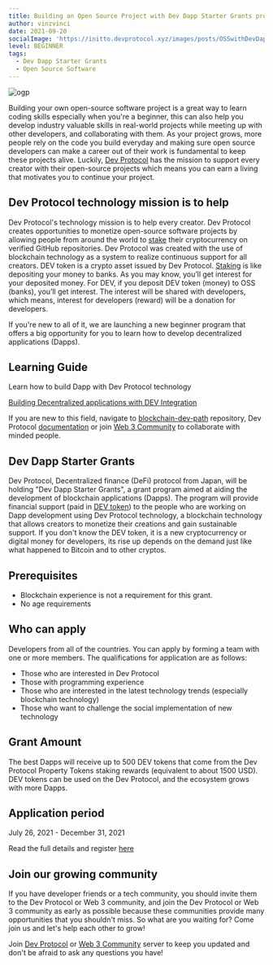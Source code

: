 ```yaml
---
title: Building an Open Source Project with Dev Dapp Starter Grants program
author: vinzvinci
date: 2021-09-20
socialImage: 'https://initto.devprotocol.xyz/images/posts/OSSwithDevDappStarterGrantsProgram/ogp_en.png'
level: BEGINNER
tags:
  - Dev Dapp Starter Grants
  - Open Source Software
---
```


![ogp](https://user-images.githubusercontent.com/73097560/126949230-87bb1a96-2ec8-43ae-b35d-9ed4def7b2b9.png)

Building your own open-source software project is a great way to learn coding skills especially when you're a beginner, this can also help you develop industry valuable skills in real-world projects while meeting up with other developers, and collaborating with them. As your project grows, more people rely on the code you build everyday and making sure open source developers can make a career out of their work is fundamental to keep these projects alive. Luckily, [Dev Protocol](https://devprotocol.xyz/) has the mission to support every creator with their open-source projects which means you can earn a living that motivates you to continue your project.

## Dev Protocol technology mission is to help

Dev Protocol's technology mission is to help every creator. Dev Protocol creates opportunities to monetize open-source software projects by allowing people from around the world to [stake](https://stakes.social/) their cryptocurrency on verified GitHub repositories. Dev Protocol was created with the use of blockchain technology as a system to realize continuous support for all creators. DEV token is a crypto asset issued by Dev Protocol. [Staking](https://docs.devprotocol.xyz/stakes-social/) is like depositing your money to banks. As you may know, you’ll get interest for your deposited money. For DEV, if you deposit DEV token (money) to OSS (banks), you’ll get interest. The interest will be shared with developers, which means, interest for developers (reward) will be a donation for developers.

If you're new to all of it, we are launching a new beginner program that offers a big opportunity for you to learn how to develop decentralized applications (Dapps).

## Learning Guide 

Learn how to build Dapp with Dev Protocol technology 

[Building Decentralized applications with DEV Integration](https://docs.devprotocol.xyz/en/learning/)

If you are new to this field, navigate to [blockchain-dev-path](https://github.com/web3community/blockchain-dev-path) repository, Dev Protocol [documentation](https://docs.devprotocol.xyz/en/introduction/) or join [Web 3 Community](https://discord.com/invite/3EN2UVE9mH)  to collaborate with minded people.

## Dev Dapp Starter Grants

Dev Protocol, Decentralized finance (DeFi) protocol from Japan, will be holding "Dev Dapp Starter Grants", a grant program aimed at aiding the development of blockchain applications (Dapps). The program will provide financial support (paid in [DEV token](https://docs.devprotocol.xyz/introduction/devtoken/)) to the people who are working on Dapp development using Dev Protocol technology, a blockchain technology that allows creators to monetize their creations and gain sustainable support. If you don't know the DEV token, it is a new cryptocurrency or digital money for developers, its rise up depends on the demand just like what happened to Bitcoin and to other cryptos.

## Prerequisites

- Blockchain experience is not a requirement for this grant.
- No age requirements

## Who can apply

Developers from all of the countries. You can apply by forming a team with one or more members. The qualifications for application are as follows:

- Those who are interested in Dev Protocol
- Those with programming experience
- Those who are interested in the latest technology trends (especially blockchain technology)
- Those who want to challenge the social implementation of new technology

## Grant Amount

The best Dapps will receive up to 500 DEV tokens that come from the Dev Protocol Property Tokens staking rewards (equivalent to about 1500 USD). DEV tokens can be used on the Dev Protocol, and the ecosystem grows with more Dapps.

## Application period

July 26, 2021 - December 31, 2021

Read the full details and register [here](https://devprotocol.notion.site/Welcome-to-DEV-DAPP-STARTER-GRANTS-5cb95252f18540258111581ea54d8808)

## Join our growing community

If you have developer friends or a tech community, you should invite them to the Dev Protocol or Web 3 community, and join the Dev Protocol or Web 3 community as early as possible because these communities provide many opportunities that you shouldn't miss. So what are you waiting for? Come join us and let's help each other to grow!

Join [Dev Protocol](https://discord.gg/VwJp4KM) or [Web 3 Community](https://discord.com/invite/3EN2UVE9mH) server to keep you updated and don't be afraid to ask any questions you have!
